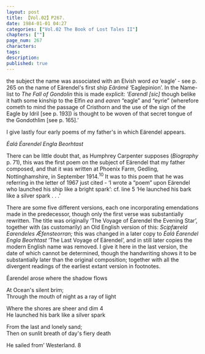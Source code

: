 ```yaml
---
layout: post
title: 【Vol.02】P267.
date: 1984-01-01 04:27
categories: ["Vol.02 The Book of Lost Tales II"]
chapters: [""]
page_num: 267
characters: 
tags: 
description: 
published: true
---
```


<p style="text-indent: 0;">
the subject the name was associated with an Elvish word <I>ea</I> ‘eagle’ - see p. 265 on the name of Eärendel's first ship <I>Eärámë</I> ‘Eaglepinion’. In the Name-list to <I>The Fall of Gondolin</I> this is made explicit: <I>‘Earendl [sic]</I> though belike it hath some kinship to the Elfin <I>ea</I> and <I>earen</I> “eagle” and “eyrie” (wherefore cometh to mind the passage of Cristhorn and the use of the sign of the Eagle by Idril [see p. 193]) is thought to be woven of that secret tongue of the Gondothlim [see p. 165].’
</p>

I give lastly four early poems of my father's in which Eärendel appears.

<I>Éalá Éarendel Engla Beorhtast</I>

There can be little doubt that, as Humphrey Carpenter supposes (<I>Biography</I> p. 71), this was the first poem on the subject of Eärendel that my father composed, and that it was written at Phoenix Farm, Gedling, Nottinghamshire, in September 1914.<SUP>10</SUP> It was to this poem that he was referring in the letter of 1967 just cited - ‘I wrote a “poem” upon Eärendel who launched his ship like a bright spark’: cf. line 5 ‘He launched his bark like a silver spark . . .’

There are some five different versions, each one incorporating emendations made in the predecessor, though only the first verse was substantially rewritten. The title was originally ‘The Voyage of Éarendel the Evening Star’, together with (as customarily) an Old English version of this: <I>Scipfæreld Earendeles Ǽfensteorran;</I> this was changed in a later copy to <I>Éalá Éarendel Engla Beorhtast</I> ‘The Last Voyage of Eärendel’, and in still later copies the modern English name was removed. I give it here in the last version, the date of which cannot be determined, though the handwriting shows it to be substantially later than the original composition; together with all the divergent readings of the earliest extant version in footnotes.

Éarendel arose where the shadow flows

At Ocean's silent brim;<BR>Through the mouth of night as a ray of light

Where the shores are sheer and dim 4<BR>He launched his bark like a silver spark

From the last and lonely sand;<BR>Then on sunlit breath of day's fiery death

He sailed from’ Westerland. 8

